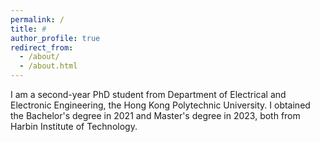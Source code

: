 ```yaml
---
permalink: /
title: #
author_profile: true
redirect_from: 
  - /about/
  - /about.html
---
```


I am a second-year PhD student from Department of Electrical and Electronic Engineering, the Hong Kong Polytechnic University. I obtained the Bachelor's degree in 2021 and Master's degree in 2023, both from Harbin Institute of Technology.

